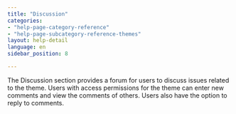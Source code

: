 ```yaml
---
title: "Discussion"
categories:
- "help-page-category-reference"
- "help-page-subcategory-reference-themes"
layout: help-detail
language: en
sidebar_position: 8

---
```


The Discussion section provides a forum for users to discuss issues related to the theme. Users with access permissions for the theme can enter new comments and view the comments of others. Users also have the option to reply to comments.
